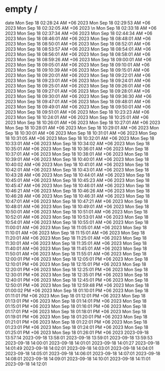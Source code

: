 # empty /
date
Mon Sep 18 02:28:24 AM +06 2023
Mon Sep 18 02:29:53 AM +06 2023
Mon Sep 18 02:32:05 AM +06 2023
\n
Mon Sep 18 02:33:18 AM +06 2023
Mon Sep 18 02:37:34 AM +06 2023
Mon Sep 18 02:44:34 AM +06 2023
Mon Sep 18 08:46:01 AM +06 2023
Mon Sep 18 08:48:01 AM +06 2023
Mon Sep 18 08:50:01 AM +06 2023
Mon Sep 18 08:52:01 AM +06 2023
Mon Sep 18 08:53:57 AM +06 2023
Mon Sep 18 08:54:01 AM +06 2023
Mon Sep 18 08:56:01 AM +06 2023
Mon Sep 18 08:58:01 AM +06 2023
Mon Sep 18 08:59:26 AM +06 2023
Mon Sep 18 09:00:01 AM +06 2023
Mon Sep 18 09:05:01 AM +06 2023
Mon Sep 18 09:10:01 AM +06 2023
Mon Sep 18 09:10:39 AM +06 2023
Mon Sep 18 09:15:01 AM +06 2023
Mon Sep 18 09:20:01 AM +06 2023
Mon Sep 18 09:22:01 AM +06 2023
Mon Sep 18 09:23:01 AM +06 2023
Mon Sep 18 09:24:01 AM +06 2023
Mon Sep 18 09:25:01 AM +06 2023
Mon Sep 18 09:26:01 AM +06 2023
Mon Sep 18 09:27:01 AM +06 2023
Mon Sep 18 09:28:01 AM +06 2023
Mon Sep 18 09:30:01 AM +06 2023
Mon Sep 18 09:36:30 AM +06 2023
Mon Sep 18 09:47:01 AM +06 2023
Mon Sep 18 09:48:01 AM +06 2023
Mon Sep 18 09:49:01 AM +06 2023
Mon Sep 18 09:50:01 AM +06 2023
Mon Sep 18 09:51:01 AM +06 2023
Mon Sep 18 10:23:23 AM +06 2023
Mon Sep 18 10:24:01 AM +06 2023
Mon Sep 18 10:25:01 AM +06 2023
Mon Sep 18 10:26:01 AM +06 2023
Mon Sep 18 10:27:01 AM +06 2023
Mon Sep 18 10:28:01 AM +06 2023
Mon Sep 18 10:29:01 AM +06 2023
Mon Sep 18 10:30:01 AM +06 2023
Mon Sep 18 10:31:01 AM +06 2023
Mon Sep 18 10:31:05 AM +06 2023
Mon Sep 18 10:32:01 AM +06 2023
Mon Sep 18 10:33:01 AM +06 2023
Mon Sep 18 10:34:02 AM +06 2023
Mon Sep 18 10:35:01 AM +06 2023
Mon Sep 18 10:36:01 AM +06 2023
Mon Sep 18 10:37:01 AM +06 2023
Mon Sep 18 10:38:01 AM +06 2023
Mon Sep 18 10:39:01 AM +06 2023
Mon Sep 18 10:40:01 AM +06 2023
Mon Sep 18 10:40:02 AM +06 2023
Mon Sep 18 10:41:01 AM +06 2023
Mon Sep 18 10:42:01 AM +06 2023
Mon Sep 18 10:43:01 AM +06 2023
Mon Sep 18 10:43:28 AM +06 2023
Mon Sep 18 10:44:01 AM +06 2023
Mon Sep 18 10:45:01 AM +06 2023
Mon Sep 18 10:45:23 AM +06 2023
Mon Sep 18 10:45:47 AM +06 2023
Mon Sep 18 10:46:01 AM +06 2023
Mon Sep 18 10:46:21 AM +06 2023
Mon Sep 18 10:46:26 AM +06 2023
Mon Sep 18 10:46:28 AM +06 2023
Mon Sep 18 10:46:31 AM +06 2023
Mon Sep 18 10:47:01 AM +06 2023
Mon Sep 18 10:47:21 AM +06 2023
Mon Sep 18 10:48:01 AM +06 2023
Mon Sep 18 10:49:01 AM +06 2023
Mon Sep 18 10:50:01 AM +06 2023
Mon Sep 18 10:51:01 AM +06 2023
Mon Sep 18 10:52:01 AM +06 2023
Mon Sep 18 10:53:01 AM +06 2023
Mon Sep 18 10:54:01 AM +06 2023
Mon Sep 18 10:55:01 AM +06 2023
Mon Sep 18 11:00:01 AM +06 2023
Mon Sep 18 11:05:01 AM +06 2023
Mon Sep 18 11:10:01 AM +06 2023
Mon Sep 18 11:15:01 AM +06 2023
Mon Sep 18 11:20:01 AM +06 2023
Mon Sep 18 11:25:01 AM +06 2023
Mon Sep 18 11:30:01 AM +06 2023
Mon Sep 18 11:35:01 AM +06 2023
Mon Sep 18 11:40:01 AM +06 2023
Mon Sep 18 11:45:01 AM +06 2023
Mon Sep 18 11:50:01 AM +06 2023
Mon Sep 18 11:55:01 AM +06 2023
Mon Sep 18 12:00:01 PM +06 2023
Mon Sep 18 12:05:01 PM +06 2023
Mon Sep 18 12:10:01 PM +06 2023
Mon Sep 18 12:15:01 PM +06 2023
Mon Sep 18 12:20:01 PM +06 2023
Mon Sep 18 12:25:01 PM +06 2023
Mon Sep 18 12:30:01 PM +06 2023
Mon Sep 18 12:35:01 PM +06 2023
Mon Sep 18 12:40:01 PM +06 2023
Mon Sep 18 12:45:01 PM +06 2023
Mon Sep 18 12:50:01 PM +06 2023
Mon Sep 18 12:59:48 PM +06 2023
Mon Sep 18 01:00:02 PM +06 2023
Mon Sep 18 01:10:01 PM +06 2023
Mon Sep 18 01:11:01 PM +06 2023
Mon Sep 18 01:12:01 PM +06 2023
Mon Sep 18 01:13:01 PM +06 2023
Mon Sep 18 01:14:01 PM +06 2023
Mon Sep 18 01:15:01 PM +06 2023
Mon Sep 18 01:16:01 PM +06 2023
Mon Sep 18 01:17:01 PM +06 2023
Mon Sep 18 01:18:01 PM +06 2023
Mon Sep 18 01:19:01 PM +06 2023
Mon Sep 18 01:20:01 PM +06 2023
Mon Sep 18 01:21:01 PM +06 2023
Mon Sep 18 01:22:01 PM +06 2023
Mon Sep 18 01:23:01 PM +06 2023
Mon Sep 18 01:24:01 PM +06 2023
Mon Sep 18 01:25:01 PM +06 2023
Mon Sep 18 01:26:01 PM +06 2023
2023-09-18 13:57:14
2023-09-18 13:58:01
2023-09-18 13:59:01
2023-09-18 13:59:53
2023-09-18 14:00:01
2023-09-18 14:01:01
2023-09-18 14:01:27
2023-09-18 14:01:49
2023-09-18 14:02:01
2023-09-18 14:03:01
2023-09-18 14:04:01
2023-09-18 14:05:01
2023-09-18 14:06:01
2023-09-18 14:07:01
2023-09-18 14:08:01
2023-09-18 14:09:01
2023-09-18 14:10:01
2023-09-18 14:11:01
2023-09-18 14:12:01
